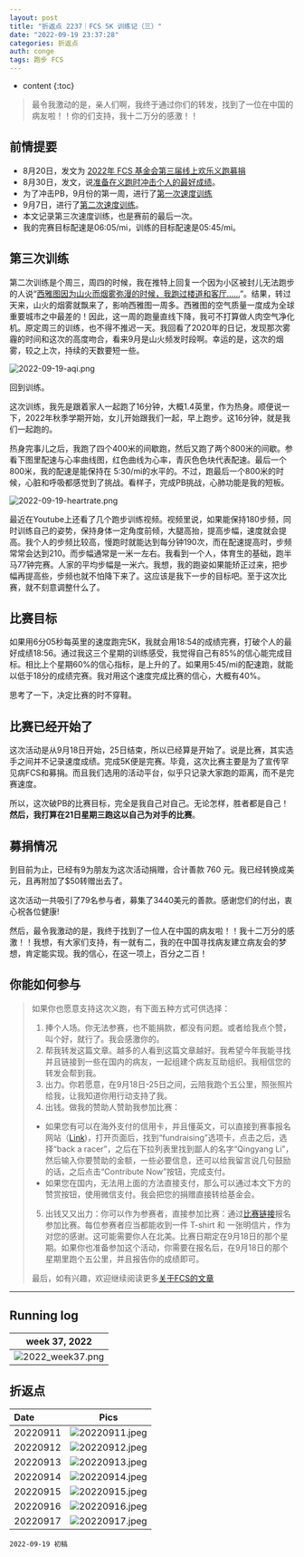 ```yaml
---
layout: post
title: "折返点 2237｜FCS 5K 训练记（三）"
date: "2022-09-19 23:37:28"
categories: 折返点
auth: conge
tags: 跑步 FCS
---
```

* content
{:toc}

> 最令我激动的是，亲人们啊，我终于通过你们的转发，找到了一位在中国的病友啦！！你的们支持，我十二万分的感激！！




## 前情提要

* 8月20日，发文为 [2022年 FCS 基金会第三届线上欢乐义跑募捐](https://conge.github.io/2022/08/20/ReturnPoist-FCS-virtual-run/)
* 8月30日，发文，说[准备在义跑时冲击个人的最好成绩](https://conge.github.io/2022/08/30/ReturnPoist-FCS-PB-run/)。
* 为了冲击PB，9月份的第一周，进行了[第一次速度训练](https://conge.github.io/2022/09/04/ReturnPoint-Train-for-FCS-5K/)
* 9月7日，进行了[第二次速度训练](https://conge.github.io/2022/09/11/ReturnPoint-second-training/)。
* 本文记录第三次速度训练，也是赛前的最后一次。
* 我的完赛目标配速是06:05/mi，训练的目标配速是05:45/mi。

## 第三次训练


第二次训练是个周三，周四的时候，我在推特上回复一个因为小区被封儿无法跑步的人说“[西雅图因为山火而烟雾弥漫的时候，我跑过楼道和客厅……](https://twitter.com/conge/status/1567984557294764033)”。结果，转过天来，山火的烟雾就飘来了，影响西雅图一周多。西雅图的空气质量一度成为全球重要城市之中最差的！因此，这一周的跑量直线下降，我可不打算做人肉空气净化机。原定周三的训练，也不得不推迟一天。我回看了2020年的日记，发现那次雾霾的时间和这次的高度吻合，看来9月是山火频发时段啊。幸运的是，这次的烟雾，较之上次，持续的天数要短一些。

![2022-09-19-aqi.png](https://s2.loli.net/2022/09/20/arEUV6z2PNcGY4y.png)

回到训练。

这次训练，我先是跟着家人一起跑了16分钟，大概1.4英里，作为热身。顺便说一下，2022年秋季学期开始，女儿开始跟我们一起，早上跑步。这16分钟，就是我们一起跑的。

热身完事儿之后，我跑了四个400米的间歇跑，然后又跑了两个800米的间歇。参看下图里配速与心率曲线图，红色曲线为心率，青灰色色块代表配速。最后一个800米，我的配速是能保持在 5:30/mi的水平的。不过，跑最后一个800米的时候，心脏和呼吸都感觉到了挑战。看样子，完成PB挑战，心肺功能是我的短板。

![2022-09-19-heartrate.png](https://s2.loli.net/2022/09/20/oxLiH6jmN4ESaKU.png)

最近在Youtube上还看了几个跑步训练视频。视频里说，如果能保持180步频，同时训练自己的姿势，保持身体一定角度前倾，大腿高抬，提高步幅，速度就会提高。我个人的步频比较高，慢跑时就能达到每分钟190次，而在配速提高时，步频常常会达到210。而步幅通常是一米一左右。我看到一个人，体育生的基础，跑半马77钟完赛。人家的平均步幅是一米六。我想，我的跑姿如果能矫正过来，把步幅再提高些，步频也就不怕降下来了。这应该是我下一步的目标吧。至于这次比赛，就不刻意调整什么了。

## 比赛目标

如果用6分05秒每英里的速度跑完5K，我就会用18:54的成绩完赛，打破个人的最好成绩18:56。通过我这三个星期的训练感受，我觉得自己有85%的信心能完成目标。相比上个星期60%的信心指标，是上升的了。如果用5:45/mi的配速跑，就能以低于18分的成绩完赛。我对用这个速度完成比赛的信心，大概有40%。

思考了一下，决定比赛的时不穿鞋。

## 比赛已经开始了

这次活动是从9月18日开始，25日结束，所以已经算是开始了。说是比赛，其实选手之间并不记录速度成绩。完成5K便是完赛。毕竟，这次比赛主要是为了宣传罕见病FCS和募捐。而且我们选用的活动平台，似乎只记录大家跑的距离，而不是完赛速度。

所以，这次破PB的比赛目标，完全是我自己对自己。无论怎样，胜者都是自己！**然后，我打算在21日星期三跑这以自己为对手的比赛**。

## 募捐情况

到目前为止，已经有9为朋友为这次活动捐赠，合计善款 760 元。我已经转换成美元，且再附加了$50转赠出去了。

这次活动一共吸引了79名参与者，募集了3440美元的善款。感谢您们的付出，衷心祝各位健康!

然后，最令我激动的是，我终于找到了一位人在中国的病友啦！！我十二万分的感激！！我想，有大家们支持，有一就有二，我的在中国寻找病友建立病友会的梦想，肯定能实现。我的信心，在这一项上，百分之二百！

## 你能如何参与

> 如果你也愿意支持这次义跑，有下面五种方式可供选择：
>
> 1. 捧个人场。你无法参赛，也不能捐款，都没有问题。或者给我点个赞，叫个好，就行了。我会感激你的。
> 2. 帮我转发这篇文章。越多的人看到这篇文章越好。我希望今年我能寻找并且链接到一些在国内的病友，一起组建个病友互助组织。我相信您的转发会帮到我。
> 3. 出力。你若愿意，在9月18日-25日之间，云陪我跑个五公里，照张照片给我，让我知道你用行动支持了我。
> 4. 出钱。做我的赞助人赞助我参加比赛：
>
> * 如果您有可以在海外支付的信用卡，并且懂英文，可以直接到赛事报名网站（[Link](https://v.racery.com/r/fcsfoundationfunrun/?refcode=conge-91377))，打开页面后，找到“fundraising”选项卡，点击之后，选择“back a racer”，之后在下拉列表里找到鄙人的名字“Qingyang Li”，然后输入你要赞助的金额，一些必要信息，还可以给我留言说几句鼓励的话，之后点击“Contribute Now”按钮，完成支付。
> * 如果您在国内，无法用上面的方法直接支付，那么可以通过本文下方的赞赏按钮，使用微信支付。我会把您的捐赠直接转给基金会。
>
> 5. 出钱又又出力：你可以作为参赛者，直接参加比赛：通过[比赛链接](https://v.racery.com/r/fcsfoundationfunrun/?refcode=conge-91377)报名参加比赛。每位参赛者应当都能收到一件 T-shirt 和 一张明信片，作为对您的感谢。这可能需要你人在北美。比赛日期定在9月18日的那个星期。如果你也准备参加这个活动，你需要在报名后，在9月18日的那个星期里跑个五公里，并且报告你的成绩即可。
>
> 最后，如有兴趣，欢迎继续阅读更多[关于FCS的文章](https://conge.github.io/category/#FCS)

---

## Running log

|                            week 37, 2022                            |
| :------------------------------------------------------------------: |
| ![2022_week37.png](https://s2.loli.net/2022/09/20/sqn7JTQl8DEgZmM.png) |

## 折返点

| Date     |                                Pics                                |
| :------- | :----------------------------------------------------------------: |
| 20220911 |![20220911.jpeg](https://s2.loli.net/2022/09/20/Rg9e1AWmktMVGqN.jpg)  |
| 20220912 |![20220912.jpeg](https://s2.loli.net/2022/09/20/MmuYglysWQHPISE.jpg)  |
| 20220913 |![20220913.jpeg](https://s2.loli.net/2022/09/20/t6SWC4acBRV9pNF.jpg)  |
| 20220914 |![20220914.jpeg](https://s2.loli.net/2022/09/20/ygWj5DxCU7V2Izs.jpg)  |
| 20220915 |![20220915.jpeg](https://s2.loli.net/2022/09/20/SRUDmBb2jQo36qG.jpg)  |
| 20220916 |![20220916.jpeg](https://s2.loli.net/2022/09/20/1ZtYcdp2FkN3zOi.jpg)  |
| 20220917 |![20220917.jpeg](https://s2.loli.net/2022/09/20/N2B4m95MuDVZfoc.jpg)  |

```
2022-09-19 初稿
```
